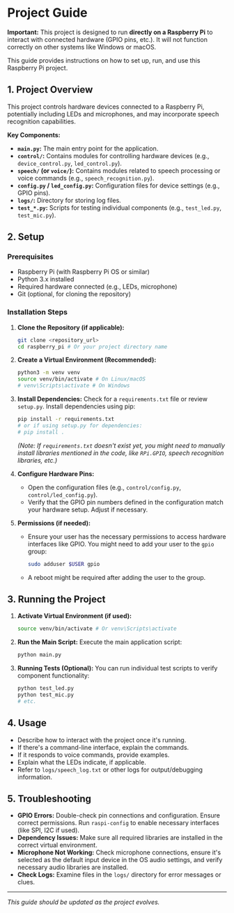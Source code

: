 # Project Guide

**Important:** This project is designed to run **directly on a Raspberry Pi** to interact with connected hardware (GPIO pins, etc.). It will not function correctly on other systems like Windows or macOS.

This guide provides instructions on how to set up, run, and use this Raspberry Pi project.

## 1. Project Overview

This project controls hardware devices connected to a Raspberry Pi, potentially including LEDs and microphones, and may incorporate speech recognition capabilities.

**Key Components:**

- **`main.py`:** The main entry point for the application.
- **`control/`:** Contains modules for controlling hardware devices (e.g., `device_control.py`, `led_control.py`).
- **`speech/` (or `voice/`):** Contains modules related to speech processing or voice commands (e.g., `speech_recognition.py`).
- **`config.py` / `led_config.py`:** Configuration files for device settings (e.g., GPIO pins).
- **`logs/`:** Directory for storing log files.
- **`test_*.py`:** Scripts for testing individual components (e.g., `test_led.py`, `test_mic.py`).

## 2. Setup

### Prerequisites

- Raspberry Pi (with Raspberry Pi OS or similar)
- Python 3.x installed
- Required hardware connected (e.g., LEDs, microphone)
- Git (optional, for cloning the repository)

### Installation Steps

1.  **Clone the Repository (if applicable):**

    ```bash
    git clone <repository_url>
    cd raspberry_pi # Or your project directory name
    ```

2.  **Create a Virtual Environment (Recommended):**

    ```bash
    python3 -m venv venv
    source venv/bin/activate # On Linux/macOS
    # venv\Scripts\activate # On Windows
    ```

3.  **Install Dependencies:**
    Check for a `requirements.txt` file or review `setup.py`. Install dependencies using pip:

    ```bash
    pip install -r requirements.txt
    # or if using setup.py for dependencies:
    # pip install .
    ```

    _(Note: If `requirements.txt` doesn't exist yet, you might need to manually install libraries mentioned in the code, like `RPi.GPIO`, speech recognition libraries, etc.)_

4.  **Configure Hardware Pins:**

    - Open the configuration files (e.g., `control/config.py`, `control/led_config.py`).
    - Verify that the GPIO pin numbers defined in the configuration match your hardware setup. Adjust if necessary.

5.  **Permissions (if needed):**
    - Ensure your user has the necessary permissions to access hardware interfaces like GPIO. You might need to add your user to the `gpio` group:
      ```bash
      sudo adduser $USER gpio
      ```
    - A reboot might be required after adding the user to the group.

## 3. Running the Project

1.  **Activate Virtual Environment (if used):**

    ```bash
    source venv/bin/activate # Or venv\Scripts\activate
    ```

2.  **Run the Main Script:**
    Execute the main application script:

    ```bash
    python main.py
    ```

3.  **Running Tests (Optional):**
    You can run individual test scripts to verify component functionality:
    ```bash
    python test_led.py
    python test_mic.py
    # etc.
    ```

## 4. Usage

- Describe how to interact with the project once it's running.
- If there's a command-line interface, explain the commands.
- If it responds to voice commands, provide examples.
- Explain what the LEDs indicate, if applicable.
- Refer to `logs/speech_log.txt` or other logs for output/debugging information.

## 5. Troubleshooting

- **GPIO Errors:** Double-check pin connections and configuration. Ensure correct permissions. Run `raspi-config` to enable necessary interfaces (like SPI, I2C if used).
- **Dependency Issues:** Make sure all required libraries are installed in the correct virtual environment.
- **Microphone Not Working:** Check microphone connections, ensure it's selected as the default input device in the OS audio settings, and verify necessary audio libraries are installed.
- **Check Logs:** Examine files in the `logs/` directory for error messages or clues.

---

_This guide should be updated as the project evolves._

